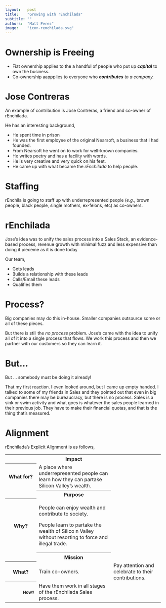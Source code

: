 ```yaml
---
layout:   post
title:    "Growing with rEnchilada"
subtitle: ""
authors:  "Matt Perez"
image:    "icon-renchilada.svg"
---
```


<div style='display:none; '>
 <p>It is not &lsquo;breaking out&rsquo; or &lsquo;freedom.&rsquo; It is about helping people and their communities grow.</p>
</div>

<h1>Ownership is Freeing</h1>
  <ul>
   <li>Fiat ownership applies to the a handful of people who put up <em><strong>capital</strong></em> to own the business.</li>
   <li>Co-ownership aappplies to everyone who <em><strong>contributes</strong> to a company.</em></li>
  </ul>

<h1>Jose Contreras</h1>
 <p>An example of contribution is Jose Contreras, a friend and co-owner of rEnchilada.</p>
 <p>He has an interesting background,</p>
  <ul>
   <li>He spent time in prison</li>
   <li>He was the first employee of the original Nearsoft, a business that I had founded.</li>
   <li>From Nearsoft he went on to work for well-known companies.</li>
   <li>He writes poetry and has a facility with words.</li>
   <li>He is very creative and very quick on his feet.</li>
   <li>He came up with what became the <em>rEnchilada</em> to help people.</li>
  </ul>

<h1>Staffing</h1>
  <p>rEnchila is going to staff up with underrepresented people (<em>e.g.</em>, brown people, black people, single mothers, ex-felons, etc) as co-owners.</p>
 
<h1>rEnchilada</h1>
 <p>Jose&rsquo;s idea was to unify the sales process into a Sales Stack, an evidence-based process, revenue growth with minimal fuzz and less expensive than doing it pieceme as it is done today</p>
 <p>Our team,</p>
 <ul>
  <li>Gets leads</li>
  <li>Builds a relationship with these leads</li>
  <li>Calls/Email these leads</li>
  <li>Qualifies them</li>
 </ul>

<h1>Process?</h1>
 <p>Big companies may do this in-house. Smaller companies outsource some or all of these pieces.</p>
 <p>But there is still the <em>no process</em> problem. Jose&rsquo;s came with the idea to unify all of it into a single process that flows. We work this process and then we partner with our customers so they can learn it.</p>

<h1>But…</h1>
 <div class="_citation">But &hellip; somebody must be doing it already!</div>
 <p>That my first reaction. I even looked around, but I came up empty handed. I talked to some of my friends in Sales and they pointed out that even in big companies there may be bureaucracy, but there is no process. Sales is a sink or swim activity and what goes is whatever the sales people learned in their previous job. They have to make their financial quotas, and that is the thing that&rsquo;s measured.</p>

<h1>Alignment</h1>
 <p>rEnchilada&rsquo;s Explicit Alignment is as follows,</p>
 <div class='_center'>
  <table class='_explicitalignment'>
   <tr id='_background'>
    <td></td>
    <th>Impact</th>
   </tr>
   <tr>
    <th style='width:20%; '>What for?</th>
    <td>A place where underrepresented people can learn how they can partake Silicon Valley&rsquo;s wealth.</td>
   </tr>
   <tr id='_background'>
    <td></td>
    <th>Purpose</th>
   </tr>
   <tr>
    <th>Why?</th>
    <td>
     <p>People can enjoy wealth and contribute to society.</p>
     <p>People learn to partake the wealth of Silico n Valley without resorting to force and illegal trade.</p>
    </td>
   </tr>
   <tr id='_background'>
    <td></td>
    <th>Mission</th>
   </tr>
   <tr>
    <th>What?</th>
    <td>Train co-owners.</td>
    <td>Pay attention and celebrate to their contributions.</td>
   </tr>
   <tr>
    <th style="text-align:right; font-size:smaller;">How?</th>
    <td>Have them work in all stages of the rEnchilada Sales process.</td>
   </tr>
  </table>
 </div>